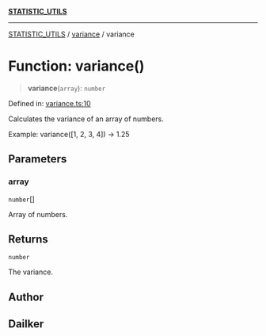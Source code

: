 [**STATISTIC_UTILS**](../../README.md)

***

[STATISTIC_UTILS](../../README.md) / [variance](../README.md) / variance

# Function: variance()

> **variance**(`array`): `number`

Defined in: [variance.ts:10](https://github.com/dailker/everyutil/blob/88c583cdd8386be54599315f93f88880d20b94f3/src/statistic/variance.ts#L10)

Calculates the variance of an array of numbers.

Example: variance([1, 2, 3, 4]) → 1.25

## Parameters

### array

`number`[]

Array of numbers.

## Returns

`number`

The variance.

## Author

## Dailker
